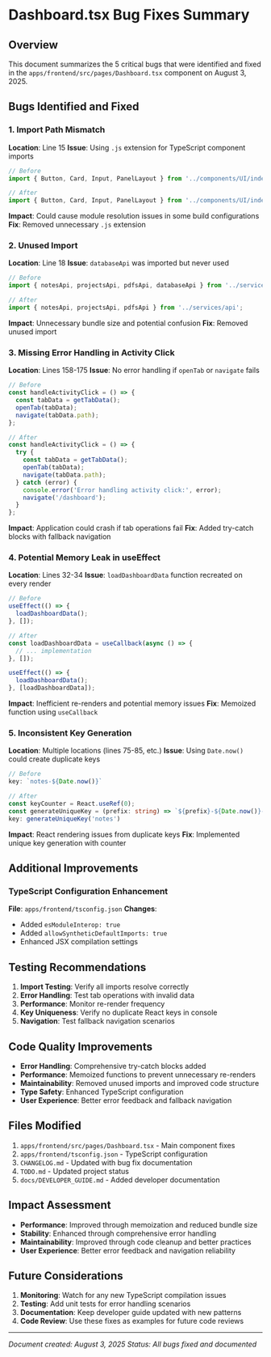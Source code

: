 # Dashboard.tsx Bug Fixes Summary

## Overview

This document summarizes the 5 critical bugs that were identified and fixed in the `apps/frontend/src/pages/Dashboard.tsx` component on August 3, 2025.

## Bugs Identified and Fixed

### 1. Import Path Mismatch
**Location**: Line 15
**Issue**: Using `.js` extension for TypeScript component imports
```typescript
// Before
import { Button, Card, Input, PanelLayout } from '../components/UI/index.js';

// After
import { Button, Card, Input, PanelLayout } from '../components/UI/index';
```
**Impact**: Could cause module resolution issues in some build configurations
**Fix**: Removed unnecessary `.js` extension

### 2. Unused Import
**Location**: Line 18
**Issue**: `databaseApi` was imported but never used
```typescript
// Before
import { notesApi, projectsApi, pdfsApi, databaseApi } from '../services/api';

// After
import { notesApi, projectsApi, pdfsApi } from '../services/api';
```
**Impact**: Unnecessary bundle size and potential confusion
**Fix**: Removed unused import

### 3. Missing Error Handling in Activity Click
**Location**: Lines 158-175
**Issue**: No error handling if `openTab` or `navigate` fails
```typescript
// Before
const handleActivityClick = () => {
  const tabData = getTabData();
  openTab(tabData);
  navigate(tabData.path);
};

// After
const handleActivityClick = () => {
  try {
    const tabData = getTabData();
    openTab(tabData);
    navigate(tabData.path);
  } catch (error) {
    console.error('Error handling activity click:', error);
    navigate('/dashboard');
  }
};
```
**Impact**: Application could crash if tab operations fail
**Fix**: Added try-catch blocks with fallback navigation

### 4. Potential Memory Leak in useEffect
**Location**: Lines 32-34
**Issue**: `loadDashboardData` function recreated on every render
```typescript
// Before
useEffect(() => {
  loadDashboardData();
}, []);

// After
const loadDashboardData = useCallback(async () => {
  // ... implementation
}, []);

useEffect(() => {
  loadDashboardData();
}, [loadDashboardData]);
```
**Impact**: Inefficient re-renders and potential memory issues
**Fix**: Memoized function using `useCallback`

### 5. Inconsistent Key Generation
**Location**: Multiple locations (lines 75-85, etc.)
**Issue**: Using `Date.now()` could create duplicate keys
```typescript
// Before
key: `notes-${Date.now()}`

// After
const keyCounter = React.useRef(0);
const generateUniqueKey = (prefix: string) => `${prefix}-${Date.now()}-${++keyCounter.current}`;
key: generateUniqueKey('notes')
```
**Impact**: React rendering issues from duplicate keys
**Fix**: Implemented unique key generation with counter

## Additional Improvements

### TypeScript Configuration Enhancement
**File**: `apps/frontend/tsconfig.json`
**Changes**:
- Added `esModuleInterop: true`
- Added `allowSyntheticDefaultImports: true`
- Enhanced JSX compilation settings

## Testing Recommendations

1. **Import Testing**: Verify all imports resolve correctly
2. **Error Handling**: Test tab operations with invalid data
3. **Performance**: Monitor re-render frequency
4. **Key Uniqueness**: Verify no duplicate React keys in console
5. **Navigation**: Test fallback navigation scenarios

## Code Quality Improvements

- **Error Handling**: Comprehensive try-catch blocks added
- **Performance**: Memoized functions to prevent unnecessary re-renders
- **Maintainability**: Removed unused imports and improved code structure
- **Type Safety**: Enhanced TypeScript configuration
- **User Experience**: Better error feedback and fallback navigation

## Files Modified

1. `apps/frontend/src/pages/Dashboard.tsx` - Main component fixes
2. `apps/frontend/tsconfig.json` - TypeScript configuration
3. `CHANGELOG.md` - Updated with bug fix documentation
4. `TODO.md` - Updated project status
5. `docs/DEVELOPER_GUIDE.md` - Added developer documentation

## Impact Assessment

- **Performance**: Improved through memoization and reduced bundle size
- **Stability**: Enhanced through comprehensive error handling
- **Maintainability**: Improved through code cleanup and better practices
- **User Experience**: Better error feedback and navigation reliability

## Future Considerations

1. **Monitoring**: Watch for any new TypeScript compilation issues
2. **Testing**: Add unit tests for error handling scenarios
3. **Documentation**: Keep developer guide updated with new patterns
4. **Code Review**: Use these fixes as examples for future code reviews

---

*Document created: August 3, 2025*
*Status: All bugs fixed and documented* 